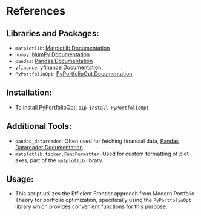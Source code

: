 # References

## Libraries and Packages:
- `matplotlib`: [Matplotlib Documentation](https://matplotlib.org/stable/contents.html)
- `numpy`: [NumPy Documentation](https://numpy.org/doc/)
- `pandas`: [Pandas Documentation](https://pandas.pydata.org/docs/)
- `yfinance`: [yfinance Documentation](https://yfinance.readthedocs.io/en/latest/)
- `PyPortfolioOpt`: [PyPortfolioOpt Documentation](https://pyportfolioopt.readthedocs.io/en/latest/)

## Installation:
- To install PyPortfolioOpt: `pip install PyPortfolioOpt`

## Additional Tools:
- `pandas_datareader`: Often used for fetching financial data, [Pandas Datareader Documentation](https://pandas-datareader.readthedocs.io/)
- `matplotlib.ticker.FuncFormatter`: Used for custom formatting of plot axes, part of the `matplotlib` library.

## Usage:
- This script utilizes the Efficient Frontier approach from Modern Portfolio Theory for portfolio optimization, specifically using the `PyPortfolioOpt` library which provides convenient functions for this purpose.
